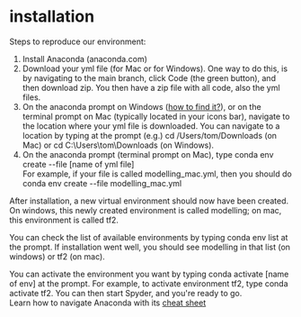# installation
Steps to reproduce our environment:
1. Install Anaconda (anaconda.com)
2. Download your yml file (for Mac or for Windows). One way to do this, is by navigating to the main branch, click Code (the green button), and then download zip. You then have a zip file with all code, also the yml files.
3. On the anaconda prompt on Windows ([how to find it?](https://www.youtube.com/watch?v=UAUO_K-bRMs)), or on the terminal prompt on Mac (typically located in your icons bar), navigate to the location where your yml file is downloaded. You can navigate to a location by typing at the prompt (e.g.) cd /Users/tom/Downloads (on Mac) or cd C:\Users\tom\Downloads (on Windows).
4. On the anaconda prompt (terminal prompt on Mac), type
conda env create --file [name of yml file]  
For example, if your file is called modelling_mac.yml, then you should do conda env create --file modelling_mac.yml

After installation, a new virtual environment should now have been created. On windows, this newly created environment is called modelling; on mac, this environment is called tf2.

You can check the list of available environments by typing conda env list at the prompt. If installation went well, you should see modelling in that list (on windows) or tf2 (on mac).

You can activate the environment you want by typing conda activate [name of env] at the prompt. For example, to activate environment tf2, type conda activate tf2. You can then start Spyder, and you're ready to go.  
Learn how to navigate Anaconda with its [cheat sheet](https://docs.conda.io/projects/conda/en/4.6.0/_downloads/52a95608c49671267e40c689e0bc00ca/conda-cheatsheet.pdf)
